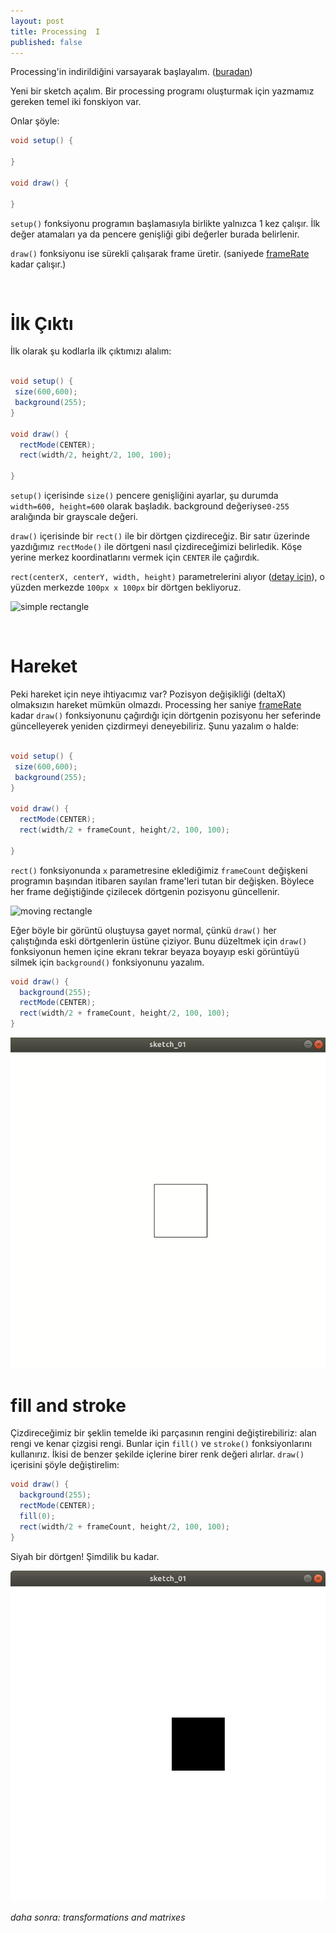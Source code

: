 ```yaml
---
layout: post
title: Processing  I
published: false
---
```



Processing'in indirildiğini varsayarak başlayalım. ([buradan](https://processing.org/))

Yeni bir sketch açalım. Bir processing programı oluşturmak için yazmamız gereken temel iki fonskiyon var.

Onlar şöyle:

```java
void setup() {

}

void draw() {

}

```

```setup()``` fonksiyonu programın başlamasıyla birlikte yalnızca 1 kez çalışır.
İlk değer atamaları ya da pencere genişliği gibi değerler burada belirlenir.


```draw()``` fonksiyonu ise sürekli çalışarak frame üretir. (saniyede [frameRate](https://processing.org/reference/frameRate_.html) kadar çalışır.)

&nbsp;
&nbsp;

# İlk Çıktı

İlk olarak şu kodlarla ilk çıktımızı alalım:

```java

void setup() {
 size(600,600);
 background(255);
}

void draw() {
  rectMode(CENTER);
  rect(width/2, height/2, 100, 100);

}

```

```setup()``` içerisinde ```size()``` pencere genişliğini ayarlar, şu durumda ```width=600, height=600``` olarak başladık. background değeriyse```0-255 ```aralığında bir grayscale değeri.

```draw()``` içerisinde bir ```rect()``` ile bir dörtgen çizdireceğiz. Bir satır üzerinde yazdığımız ```rectMode()``` ile dörtgeni nasıl çizdireceğimizi belirledik. Köşe yerine merkez koordinatlarını vermek için ```CENTER``` ile çağırdık.

```rect(centerX, centerY, width, height)``` parametrelerini alıyor ([detay için](https://processing.org/reference/rect_.html)), o yüzden merkezde ```100px x 100px``` bir dörtgen bekliyoruz.

![simple rectangle][img_01]


&nbsp;
&nbsp;

# Hareket

Peki hareket için neye ihtiyacımız var? Pozisyon değişikliği (deltaX) olmaksızın hareket mümkün olmazdı. Processing her saniye [frameRate](https://processing.org/reference/frameRate_.html) kadar ```draw()``` fonksiyonunu çağırdığı için dörtgenin pozisyonu her seferinde güncelleyerek yeniden çizdirmeyi deneyebiliriz. Şunu yazalım o halde:

```java

void setup() {
 size(600,600);
 background(255);
}

void draw() {
  rectMode(CENTER);
  rect(width/2 + frameCount, height/2, 100, 100);

}

```

```rect()``` fonksiyonunda ```x``` parametresine eklediğimiz ```frameCount``` değişkeni programın başından itibaren sayılan frame'leri tutan bir değişken. Böylece her frame değiştiğinde çizilecek dörtgenin pozisyonu güncellenir.

![moving rectangle][img_02]

Eğer böyle bir görüntü oluştuysa gayet normal, çünkü ```draw()``` her çalıştığında eski dörtgenlerin üstüne çiziyor. Bunu düzeltmek için ```draw()``` fonksiyonun hemen içine ekranı tekrar beyaza boyayıp eski görüntüyü silmek için ```background()``` fonksiyonunu yazalım.

```java
void draw() {
  background(255);
  rectMode(CENTER);
  rect(width/2 + frameCount, height/2, 100, 100);
}
```

![moving rectange 2][img_03]


# fill and stroke

Çizdireceğimiz bir şeklin temelde iki parçasının rengini değiştirebiliriz: alan rengi ve kenar çizgisi rengi. Bunlar için ```fill()``` ve ```stroke()``` fonksiyonlarını kullanırız. İkisi de benzer şekilde içlerine birer renk değeri alırlar. ```draw()``` içerisini şöyle değiştirelim:

```java
void draw() {
  background(255);
  rectMode(CENTER);
  fill(0);
  rect(width/2 + frameCount, height/2, 100, 100);
}
```

Siyah bir dörtgen! Şimdilik bu kadar.

![black rectangle][img_04]


_daha sonra: transformations and matrixes_



[img_01]: /assets/images/01.png
[img_02]: /assets/images/02.png
[img_03]: /assets/images/03.gif
[img_04]: /assets/images/04.png
